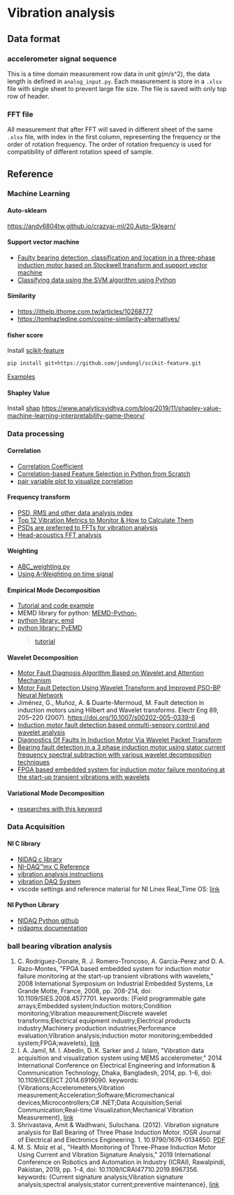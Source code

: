 # Vibration analysis

## Data format

### accelerometer signal sequence

This is a time domain measurement row data in unit g(m/s^2), the data length is defined in `analog_input.py`.
Each measurement is store in a `.xlsx` file with single sheet to prevent large file size. The file is saved with only top row of header.

### FFT file

All measurement that after FFT will saved in different sheet of the same `.xlsx` file, with index in the first column, representing the frequency or the order of rotation frequency. The order of rotation frequency is used for compatibility of different rotation speed of sample.

## Reference

### Machine Learning

#### Auto-sklearn
https://andy6804tw.github.io/crazyai-ml/20.Auto-Sklearn/

#### Support vector machine

* [Faulty bearing detection, classification and location in a three-phase induction motor based on Stockwell transform and support vector machine](https://www.sciencedirect.com/science/article/abs/pii/S0263224118308418)
* [Classifying data using the SVM algorithm using Python](https://developer.ibm.com/tutorials/awb-classifying-data-svm-algorithm-python/)

#### Similarity
* https://ithelp.ithome.com.tw/articles/10268777
* https://tomhazledine.com/cosine-similarity-alternatives/

#### fisher score
Install [scikit-feature](https://github.com/jundongl/scikit-feature)
```sh
pip install git+https://github.com/jundongl/scikit-feature.git
```
[Examples](https://blog.csdn.net/qq_39923466/article/details/118809782)


#### Shapley Value
Install [shap](https://pypi.org/project/shap/)
https://www.analyticsvidhya.com/blog/2019/11/shapley-value-machine-learning-interpretability-game-theory/


### Data processing

#### Correlation

* [Correlation Coefficient](https://mathworld.wolfram.com/CorrelationCoefficient.html)
* [Correlation-based Feature Selection in Python from Scratch](https://johfischer.com/2021/08/06/correlation-based-feature-selection-in-python-from-scratch/)
* [pair variable plot to visualize correlation](https://stackoverflow.com/questions/55113349/how-to-calculate-the-correlation-of-all-features-with-the-target-variable-binar)

#### Frequency transform

* [PSD, RMS and other data analysis index](https://info.endaq.com/hubfs/Plots/enDAQ-Vibration-Monitoring-Metrics-Case-Western-Bearing-Data_2.html#Appendix)
* [Top 12 Vibration Metrics to Monitor & How to Calculate Them](https://blog.endaq.com/top-vibration-metrics-to-monitor-how-to-calculate-them)
* [PSDs are preferred to FFTs for vibration analysis](https://blog.endaq.com/why-the-power-spectral-density-psd-is-the-gold-standard-of-vibration-analysis)
* [Head-acoustics FFT analysis](https://cdn.head-acoustics.com/fileadmin/data/global/Application-Notes/SVP/FFT-Octave-Analysis-Wavelet-02.2018.pdf)

#### Weighting

* [ABC_weighting.py](https://github.com/endolith/waveform-analysis/blob/master/waveform_analysis/weighting_filters/ABC_weighting.py)
* [Using A-Weighting on time signal](https://stackoverflow.com/questions/65842795/using-a-weighting-on-time-signal)

#### Empirical Mode Decomposition

* [Tutorial and code example](https://www.youtube.com/watch?v=eiqsAGlAPYY&list=PLkoI-nNk12tsAiwQ1vdkHUVzsf0KvzOf_&index=5)
* MEMD library for python: [MEMD-Python-](https://github.com/mariogrune/MEMD-Python-/tree/master)
* [python library: emd](https://emd.readthedocs.io/en/stable/index.html)
* [python library: PyEMD](https://pyemd.readthedocs.io/en/latest/search.html?q=multivariate&check_keywords=yes&area=default#)
    >[tutorial](https://zhuanlan.zhihu.com/p/581693595)

#### Wavelet Decomposition

* [Motor Fault Diagnosis Algorithm Based on Wavelet and Attention Mechanism](https://onlinelibrary.wiley.com/doi/10.1155/2021/3782446#abstract)
* [Motor Fault Detection Using Wavelet Transform and Improved PSO-BP Neural Network](https://www.mdpi.com/2227-9717/8/10/1322)
* Jiménez, G., Muñoz, A. & Duarte-Mermoud, M. Fault detection in induction motors using Hilbert and Wavelet transforms. Electr Eng 89, 205–220 (2007). https://doi.org/10.1007/s00202-005-0339-6
* [Induction motor fault detection based onmulti-sensory control and wavelet analysis](https://ietresearch.onlinelibrary.wiley.com/doi/epdf/10.1049/iet-epa.2020.0030)
* [Diagnostics Of Faults In Induction Motor Via Wavelet Packet 
Transform](https://www.iosrjournals.org/iosr-jvlsi/papers/Conf-ICETETR-2016/Volume%201/1.%2001-06.pdf)
* [Bearing fault detection in a 3 phase induction motor using stator current frequency spectral subtraction with various wavelet decomposition techniques](https://www.sciencedirect.com/science/article/pii/S2090447917300771)
* [FPGA based embedded system for induction motor failure monitoring at the start-up transient vibrations with wavelets](https://ieeexplore.ieee.org/document/4577701)

#### Variational Mode Decomposition

* [researches with this keyword](https://www.sciencedirect.com/topics/engineering/variational-mode-decomposition#:~:text=Variational%20mode%20decomposition%20%28VMD%29%20is%20the%20latest%20signal,detection%20method%20is%20reported%20in%20Ref.%20%5B61%20%5D.)

### Data Acquisition

#### NI C library

* [NIDAQ c library](https://www.ni.com/en/support/documentation/supplemental/21/using-ni-daqmx-in-text-based-programming-environments.html)
* [NI-DAQ™mx C Reference](https://www.ni.com/docs/zh-TW/bundle/ni-daqmx-c-api-ref/page/cdaqmx/related_documentation.html)
* [vibration analysis instructions](https://hecoinc.com/the-importance-of-route-based-data-acquisition-series/)
* [vibration DAQ System](https://dataloggerinc.com/data-acquisition-systems/vibration-daq-systems/)
* vscode settings and reference material for NI Linex Real_Time OS: [link](https://github.com/edavis0/nidaqmx-c-examples?tab=readme-ov-file)

#### NI Python Library

* [NIDAQ Python github](https://github.com/ni/nidaqmx-python/blob/master/examples/counter_in/read_freq.py)
* [nidaqmx documentation](https://nidaqmx-python.readthedocs.io/en/latest/task_channels.html#nidaqmx.task.channels.CIChannel.ci_freq_term_cfg)

### ball bearing vibration analysis

1. C. Rodriguez-Donate, R. J. Romero-Troncoso, A. Garcia-Perez and D. A. Razo-Montes, "FPGA based embedded system for induction motor failure monitoring at the start-up transient vibrations with wavelets," 2008 International Symposium on Industrial Embedded Systems, Le Grande Motte, France, 2008, pp. 208-214, doi: 10.1109/SIES.2008.4577701. keywords: {Field programmable gate arrays;Embedded system;Induction motors;Condition monitoring;Vibration measurement;Discrete wavelet transforms;Electrical equipment industry;Electrical products industry;Machinery production industries;Performance evaluation;Vibration analysis;induction motor monitoring;embedded system;FPGA;wavelets}, [link](https://ieeexplore.ieee.org/document/4577701) 
2. I. A. Jamil, M. I. Abedin, D. K. Sarker and J. Islam, "Vibration data acquisition and visualization system using MEMS accelerometer," 2014 International Conference on Electrical Engineering and Information & Communication Technology, Dhaka, Bangladesh, 2014, pp. 1-6, doi: 10.1109/ICEEICT.2014.6919090. keywords: {Vibrations;Accelerometers;Vibration measurement;Acceleration;Software;Micromechanical devices;Microcontrollers;C# .NET;Data Acquisition;Serial Communication;Real-time Visualization;Mechanical Vibration Measurement}, [link](https://ieeexplore.ieee.org/document/6919090)
3. Shrivastava, Amit & Wadhwani, Sulochana. (2012). Vibration signature analysis for Ball Bearing of Three Phase Induction Motor. IOSR Journal of Electrical and Electronics Engineering. 1. 10.9790/1676-0134650. [PDF](https://www.iosrjournals.org/iosr-jeee/Papers/vol1-issue3/G0134650.pdf)
4. M. S. Moiz et al., "Health Monitoring of Three-Phase Induction Motor Using Current and Vibration Signature Analysis," 2019 International Conference on Robotics and Automation in Industry (ICRAI), Rawalpindi, Pakistan, 2019, pp. 1-4, doi: 10.1109/ICRAI47710.2019.8967356. keywords: {Current signature analysis;Vibration signature analysis;spectral analysis;stator current;preventive maintenance}, [link](https://ieeexplore.ieee.org/document/8967356)
